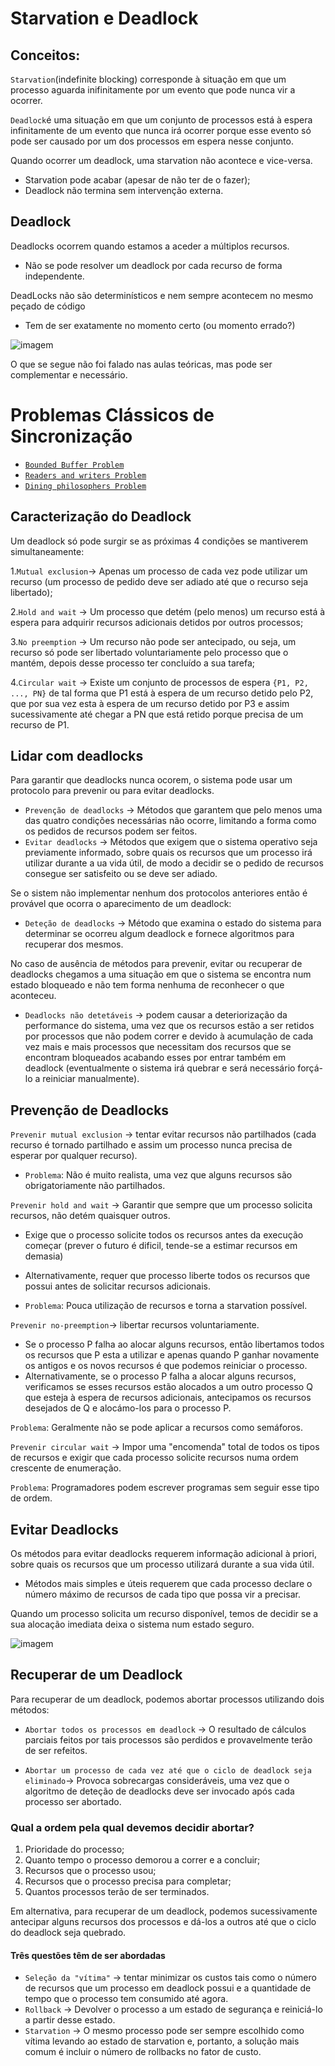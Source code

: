 # Starvation e Deadlock

## Conceitos:

`Starvation`(indefinite blocking) corresponde à situação em que um processo aguarda inifinitamente por um evento que pode nunca vir a ocorrer.

`Deadlock`é uma situação em que um conjunto de processos está à espera infinitamente de um evento que nunca irá ocorrer porque esse evento só pode ser causado por um dos processos em espera nesse conjunto.

Quando ocorrer um deadlock, uma starvation não acontece e vice-versa.
  - Starvation pode acabar (apesar de não ter de o fazer);
  - Deadlock não termina sem intervenção externa.


## Deadlock

Deadlocks ocorrem quando estamos a aceder a múltiplos recursos.
  - Não se pode resolver um deadlock por cada recurso de forma independente.

DeadLocks não são determinísticos e nem sempre acontecem no mesmo peçado de código
  - Tem de ser exatamente no momento certo (ou momento errado?)
  
  ![imagem](https://user-images.githubusercontent.com/62023102/119237446-be47c480-bb34-11eb-922f-16ae37c2202a.png)

O que se segue não foi falado nas aulas teóricas, mas pode ser complementar e necessário.

# Problemas Clássicos de Sincronização 

 - [`Bounded Buffer Problem`](https://www.tutorialspoint.com/producer-consumer-problem-using-semaphores)
 - [`Readers and writers Problem`](https://www.tutorialspoint.com/readers-writers-problem)
 - [`Dining philosophers Problem`](https://www.tutorialspoint.com/dining-philosophers-problem-dpp)

## Caracterização do Deadlock

Um deadlock só pode surgir se as próximas 4 condições se mantiverem simultaneamente:

  1.`Mutual exclusion`-> Apenas um processo de cada vez pode utilizar um recurso (um processo de pedido deve ser adiado até que o recurso seja libertado);
  
  2.`Hold and wait` -> Um processo que detém (pelo menos) um recurso está à espera para adquirir recursos adicionais detidos por outros processos;
  
  3.`No preemption` -> Um recurso não pode ser antecipado, ou seja, um recurso só pode ser libertado voluntariamente pelo processo que o mantém, depois desse processo ter concluído a sua tarefa;
  
  4.`Circular wait` -> Existe um conjunto de processos de espera ``{P1, P2, ..., PN}`` de tal forma que P1 está à espera de um recurso detido pelo P2, que por sua vez esta à espera de um recurso detido por P3 e assim sucessivamente até chegar a PN que está retido porque precisa de um recurso de P1.

## Lidar com deadlocks

Para garantir que deadlocks nunca ocorem, o sistema pode usar um protocolo para prevenir ou para evitar deadlocks.

  - `Prevenção de deadlocks` -> Métodos que garantem que pelo menos uma das quatro condições necessárias não ocorre, limitando a forma como os pedidos de recursos podem ser feitos.
  - `Evitar deadlocks` -> Métodos que exigem que o sistema operativo seja previamente informado, sobre quais os recursos que um processo irá utilizar durante a ua vida útil, de modo a decidir se o pedido de recursos consegue ser satisfeito ou se deve ser adiado.

Se o sistem não implementar nenhum dos protocolos anteriores então é provável que ocorra o aparecimento de um deadlock:

  - `Deteção de deadlocks` -> Método que examina o estado do sistema para determinar se ocorreu algum deadlock e fornece algoritmos para recuperar dos mesmos.

No caso de ausência de métodos para prevenir, evitar ou recuperar de deadlocks chegamos a uma situação em que o sistema se encontra num estado bloqueado e não tem forma nenhuma de reconhecer o que aconteceu.

- `Deadlocks não detetáveis` -> podem causar a deteriorização da performance do sistema, uma vez que os recursos estão a ser retidos por processos que não podem correr e devido à acumulação de cada vez mais e mais processos que necessitam dos recursos que se encontram bloqueados acabando esses por entrar também em deadlock (eventualmente o sistema irá quebrar e será necessário forçá-lo a reiniciar manualmente).

## Prevenção de Deadlocks

`Prevenir mutual exclusion` -> tentar evitar recursos não partilhados (cada recurso é tornado partilhado e assim um processo nunca precisa de esperar por qualquer recurso).

- `Problema`: Não é muito realista, uma vez que alguns recursos são obrigatoriamente não partilhados.

`Prevenir hold and wait` -> Garantir que sempre que um processo solicita recursos, não detém quaisquer outros.

  - Exige que o processo solicite todos os recursos antes da execução começar (prever o futuro é dificil, tende-se a estimar recursos em demasia)
  - Alternativamente, requer que processo liberte todos os recursos que possui antes de solicitar recursos adicionais.

 - `Problema`: Pouca utilização de recursos e torna a starvation possível.

`Prevenir no-preemption`-> libertar recursos voluntariamente.

- Se o processo P falha ao alocar alguns recursos, então libertamos todos os recursos que P esta a utilizar e apenas quando P ganhar novamente os antigos e os novos recursos é que podemos reiniciar o processo.
- Alternativamente,  se o processo P falha a alocar alguns recursos, verificamos se esses recursos estão alocados a um outro processo Q que esteja à espera de recursos adicionais, antecipamos os recursos desejados de Q e alocámo-los para o processo P.

`Problema`: Geralmente não se pode aplicar a recursos como semáforos.

`Prevenir circular wait` -> Impor uma "encomenda" total de todos os tipos de recursos e exigir que cada processo solicite recursos numa ordem crescente de enumeração.

`Problema`: Programadores podem escrever programas sem seguir esse tipo de ordem.

## Evitar Deadlocks

Os métodos para evitar deadlocks requerem informação adicional à priori, sobre quais os recursos que um processo utilizará durante a sua vida útil.

  - Métodos mais simples e úteis requerem que cada processo declare o número máximo de recursos de cada tipo que possa vir a precisar.

Quando um processo solicita um recurso disponível, temos de decidir se a sua alocação imediata deixa o sistema num estado seguro.

![imagem](https://user-images.githubusercontent.com/62023102/119239317-38317b00-bb40-11eb-988b-42e9c9a10a4b.png)


## Recuperar de um Deadlock

Para recuperar de um deadlock, podemos abortar processos utilizando dois métodos:

- `Abortar todos os processos em deadlock` -> O resultado de cálculos parciais feitos por tais processos são perdidos e provavelmente terão de ser refeitos.

- `Abortar um processo de cada vez até que o ciclo de deadlock seja eliminado`-> Provoca sobrecargas consideráveis, uma vez que o algoritmo de deteção de deadlocks deve ser invocado após cada processo ser abortado.

### Qual a ordem pela qual devemos decidir abortar?

 1. Prioridade do processo;
 2. Quanto tempo o processo demorou a correr e a concluir;
 3. Recursos que o processo usou;
 4. Recursos que o processo precisa para completar;
 5. Quantos processos terão de ser terminados.
 
 Em alternativa, para recuperar de um deadlock, podemos sucessivamente antecipar alguns recursos dos processos e dá-los a outros até que o ciclo do deadlock seja quebrado.
 
#### Três questões têm de ser abordadas

- `Seleção da "vítima"` -> tentar minimizar os custos tais como o número de recursos que um processo em deadlock possui e a quantidade de tempo que o processo tem consumido até agora.
- `Rollback` -> Devolver o processo a um estado de segurança e reiniciá-lo a partir desse estado. 
- `Starvation` -> O mesmo processo pode ser sempre escolhido como vítima levando ao estado de starvation e, portanto, a solução mais comum é incluir o número de rollbacks no fator de custo.
 

